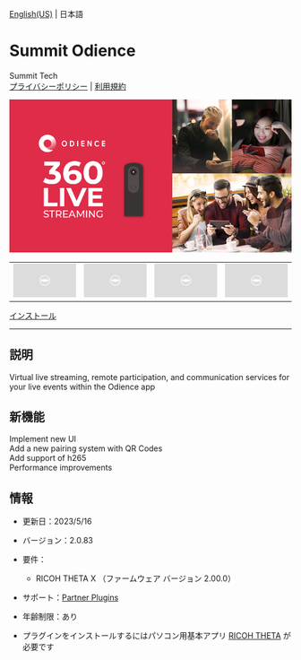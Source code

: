 [English(US)](README.md) | 日本語

# Summit Odience
Summit Tech  
[プライバシーポリシー](../../README.ja.md#%E3%83%97%E3%83%A9%E3%82%A4%E3%83%90%E3%82%B7%E3%83%BC%E3%83%9D%E3%83%AA%E3%82%B7%E3%83%BC) | [利用規約](../../README.ja.md#%E5%88%A9%E7%94%A8%E8%A6%8F%E7%B4%84)

<div align="center">
 <img src="1.png">
 <table>
  <tr>
   <td><img src="../../resources/common/img/noimg.png"></td>
   <td><img src="../../resources/common/img/noimg.png"></td>
   <td><img src="../../resources/common/img/noimg.png"></td>
   <td><img src="../../resources/common/img/noimg.png"></td>
  </tr>
 </table>
</div>

[インストール](https://link.ricoh360.com/plugins/com.summit.odience.plugin.ricoh/apk)

***

## 説明
Virtual live streaming, remote participation, and communication services for your live events within the Odience app

## 新機能
Implement new UI  
Add a new pairing system with QR Codes  
Add support of h265  
Performance improvements

## 情報
  * 更新日：2023/5/16
  * バージョン：2.0.83
  * 要件：
    * RICOH THETA X （ファームウェア バージョン 2.00.0）
  * サポート：[Partner Plugins](https://www.odience.com/support)
  * 年齢制限：あり

* プラグインをインストールするにはパソコン用基本アプリ [RICOH THETA](https://theta360.com/ja/about/application/pc.html#app-detail-01) が必要です
